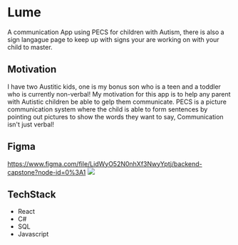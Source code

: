 # Lume

A communication App using PECS for children with Autism, there is also a sign langague page to keep up with signs your are working on with your child to master. 

## Motivation

I have two Austitic kids, one is my bonus son who is a teen and a toddler who is currently non-verbal! My motivation for this app is to help any parent with Autistic children be able to gelp them communicate. PECS is a picture communication system where the child is able to form sentences by pointing out pictures to show the words they want to say, Communication isn't just verbal! 

## Figma 
https://www.figma.com/file/LidWyO52N0nhXf3NwyYptj/backend-capstone?node-id=0%3A1
![](/2021-09-01%2017_37_58-backend%20capstone%20–%20Figma.png)

## TechStack 
- React
- C#
- SQL
- Javascript 
